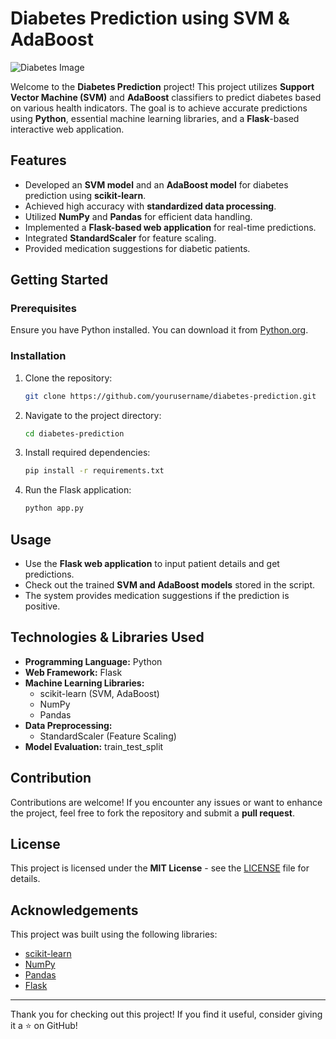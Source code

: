 # Diabetes Prediction using SVM & AdaBoost

![Diabetes Image](frontpage.jpg)

Welcome to the **Diabetes Prediction** project! This project utilizes **Support Vector Machine (SVM)** and **AdaBoost** classifiers to predict diabetes based on various health indicators. The goal is to achieve accurate predictions using **Python**, essential machine learning libraries, and a **Flask**-based interactive web application.

## Features

- Developed an **SVM model** and an **AdaBoost model** for diabetes prediction using **scikit-learn**.
- Achieved high accuracy with **standardized data processing**.
- Utilized **NumPy** and **Pandas** for efficient data handling.
- Implemented a **Flask-based web application** for real-time predictions.
- Integrated **StandardScaler** for feature scaling.
- Provided medication suggestions for diabetic patients.

## Getting Started

### Prerequisites
Ensure you have Python installed. You can download it from [Python.org](https://www.python.org/).

### Installation

1. Clone the repository:
   ```sh
   git clone https://github.com/yourusername/diabetes-prediction.git
   ```
2. Navigate to the project directory:
   ```sh
   cd diabetes-prediction
   ```
3. Install required dependencies:
   ```sh
   pip install -r requirements.txt
   ```
4. Run the Flask application:
   ```sh
   python app.py
   ```

## Usage

- Use the **Flask web application** to input patient details and get predictions.
- Check out the trained **SVM and AdaBoost models** stored in the script.
- The system provides medication suggestions if the prediction is positive.

## Technologies & Libraries Used

- **Programming Language:** Python
- **Web Framework:** Flask
- **Machine Learning Libraries:**
  - scikit-learn (SVM, AdaBoost)
  - NumPy
  - Pandas
- **Data Preprocessing:**
  - StandardScaler (Feature Scaling)
- **Model Evaluation:** train_test_split

## Contribution

Contributions are welcome! If you encounter any issues or want to enhance the project, feel free to fork the repository and submit a **pull request**.

## License

This project is licensed under the **MIT License** - see the [LICENSE](LICENSE) file for details.

## Acknowledgements

This project was built using the following libraries:

- [scikit-learn](https://scikit-learn.org/)
- [NumPy](https://numpy.org/)
- [Pandas](https://pandas.pydata.org/)
- [Flask](https://flask.palletsprojects.com/)

---

Thank you for checking out this project! If you find it useful, consider giving it a ⭐ on GitHub!